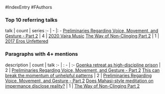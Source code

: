 #IndexEntry #FAuthors

### Top 10 referring talks
talk | count | series
:- | - |: -
<a data-href="Preliminaries Regarding Voice, Movement, and Gesture - Part 2" href="Preliminaries+Regarding+Voice%2C+Movement%2C+and+Gesture+-+Part+2" class="internal-link" target="_blank" rel="noopener">Preliminaries Regarding Voice, Movement, and Gesture - Part 2</a> | 4 | <a data-href="2020 Vajra Music" href="2020+Vajra+Music" class="internal-link" target="_blank" rel="noopener">2020 Vajra Music</a>
<a data-href="The Way of Non-Clinging Part 2" href="The+Way+of+Non-Clinging+Part+2" class="internal-link" target="_blank" rel="noopener">The Way of Non-Clinging Part 2</a> | 1 | <a data-href="2017 Eros Unfettered" href="2017+Eros+Unfettered" class="internal-link" target="_blank" rel="noopener">2017 Eros Unfettered</a>

### Paragraphs with 4+ mentions
description | count | talk
:- | : - | :-
<a aria-label-position="top" aria-label="Preliminaries Regarding Voice, Movement, and Gesture - Part 2" data-href="Preliminaries Regarding Voice, Movement, and Gesture - Part 2#Goenka retreat as high-discipline prison\" href="Preliminaries+Regarding+Voice%2C+Movement%2C+and+Gesture+-+Part+2#Goenka+retreat+as+high-discipline+prison%5C" class="internal-link" target="_blank" rel="noopener">Goenka retreat as high-discipline prison</a> | 2 | <a data-href="Preliminaries Regarding Voice, Movement, and Gesture - Part 2" href="Preliminaries+Regarding+Voice%2C+Movement%2C+and+Gesture+-+Part+2" class="internal-link" target="_blank" rel="noopener">Preliminaries Regarding Voice, Movement, and Gesture - Part 2</a>
<a aria-label-position="top" aria-label="Preliminaries Regarding Voice, Movement, and Gesture - Part 2" data-href="Preliminaries Regarding Voice, Movement, and Gesture - Part 2#This can break the momentum of unhelpful patterns\" href="Preliminaries+Regarding+Voice%2C+Movement%2C+and+Gesture+-+Part+2#This+can+break+the+momentum+of+unhelpful+patterns%5C" class="internal-link" target="_blank" rel="noopener">This can break the momentum of unhelpful patterns</a> | 2 | <a data-href="Preliminaries Regarding Voice, Movement, and Gesture - Part 2" href="Preliminaries+Regarding+Voice%2C+Movement%2C+and+Gesture+-+Part+2" class="internal-link" target="_blank" rel="noopener">Preliminaries Regarding Voice, Movement, and Gesture - Part 2</a>
<a aria-label-position="top" aria-label="The Way of Non-Clinging Part 2" data-href="The Way of Non-Clinging Part 2#Does Mahasi-style meditation on impermance disclose reality\" href="The+Way+of+Non-Clinging+Part+2#Does+Mahasi-style+meditation+on+impermance+disclose+reality%5C" class="internal-link" target="_blank" rel="noopener">Does Mahasi-style meditation on impermance disclose reality?</a> | 1 | <a data-href="The Way of Non-Clinging Part 2" href="The+Way+of+Non-Clinging+Part+2" class="internal-link" target="_blank" rel="noopener">The Way of Non-Clinging Part 2</a>

